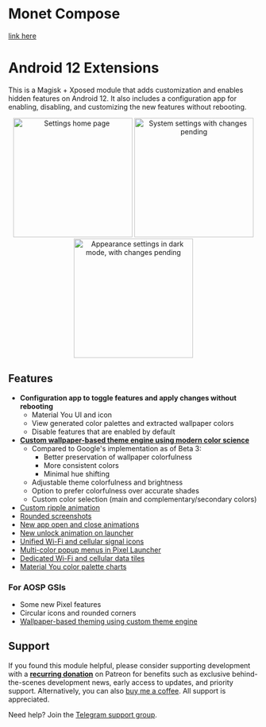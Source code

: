# Monet Compose
[link here](lib)

# Android 12 Extensions

This is a Magisk + Xposed module that adds customization and enables hidden features on Android 12. It also includes a configuration app for enabling, disabling, and customizing the new features without rebooting.

<p align="center">
    <img src="https://user-images.githubusercontent.com/7930239/123183863-53e1b700-d447-11eb-9d17-1cb029095b28.png" alt="Settings home page" width="240"> <img src="https://user-images.githubusercontent.com/7930239/123183866-5512e400-d447-11eb-8438-51d2d11e7b36.png" alt="System settings with changes pending" width="240"> <img src="https://user-images.githubusercontent.com/7930239/123183869-57753e00-d447-11eb-9974-6ff4f2c520e0.png" alt="Appearance settings in dark mode, with changes pending" width="240">
</p>

## Features

- **Configuration app to toggle features and apply changes without rebooting**
  - Material You UI and icon
  - View generated color palettes and extracted wallpaper colors
  - Disable features that are enabled by default
- [**Custom wallpaper-based theme engine using modern color science**](https://twitter.com/kdrag0n/status/1407517504109350912)
  - Compared to Google's implementation as of Beta 3:
    - Better preservation of wallpaper colorfulness
    - More consistent colors
    - Minimal hue shifting
  - Adjustable theme colorfulness and brightness
  - Option to prefer colorfulness over accurate shades
  - Custom color selection (main and complementary/secondary colors)
- [Custom ripple animation](https://twitter.com/kdrag0n/status/1404251295960113154)
- [Rounded screenshots](https://t.me/proton_releases/147)
- [New app open and close animations](https://twitter.com/kdrag0n/status/1416690502838067202)
- [New unlock animation on launcher](https://twitter.com/kdrag0n/status/1427599359797985284)
- [Unified Wi-Fi and cellular signal icons](https://twitter.com/kdrag0n/status/1427599370967347201)
- [Multi-color popup menus in Pixel Launcher](https://twitter.com/kdrag0n/status/1445961954116333572)
- [Dedicated Wi-Fi and cellular data tiles](https://twitter.com/kdrag0n/status/1449944985571250178)
- [Material You color palette charts](https://twitter.com/kdrag0n/status/1431100523894083589)

### For AOSP GSIs

- Some new Pixel features
- Circular icons and rounded corners
- [Wallpaper-based theming using custom theme engine](https://twitter.com/kdrag0n/status/1445584174790832134)

## Support

If you found this module helpful, please consider supporting development with a **[recurring donation](https://patreon.com/kdrag0n)** on Patreon for benefits such as exclusive behind-the-scenes development news, early access to updates, and priority support. Alternatively, you can also [buy me a coffee](https://paypal.me/kdrag0ndonate). All support is appreciated.

Need help? Join the [Telegram support group](https://t.me/proton_projects).
